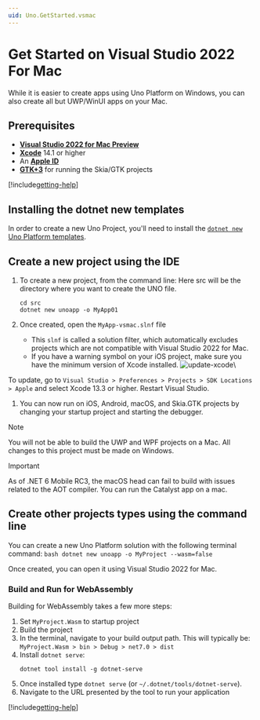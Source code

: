 ```yaml
---
uid: Uno.GetStarted.vsmac
---
```


# Get Started on Visual Studio 2022 For Mac

While it is easier to create apps using Uno Platform on Windows, you can also create all but UWP/WinUI apps on your Mac.

## Prerequisites
* [**Visual Studio 2022 for Mac Preview**](https://visualstudio.microsoft.com/vs/mac/preview/)
* [**Xcode**](https://apps.apple.com/us/app/xcode/id497799835?mt=12) 14.1 or higher
* An [**Apple ID**](https://support.apple.com/en-us/HT204316)
* [**GTK+3**](https://formulae.brew.sh/formula/gtk+3) for running the Skia/GTK projects

[!include[getting-help](use-uno-check-inline-macos.md)]

## Installing the dotnet new templates
In order to create a new Uno Project, you'll need to install the [`dotnet new` Uno Platform templates](get-started-dotnet-new.md).

## Create a new project using the IDE
1. To create a new project, from the command line:
    Here src will be the directory where you want to create the UNO file.
    ```
    cd src
    dotnet new unoapp -o MyApp01
    ```

1. Once created, open the `MyApp-vsmac.slnf` file
    - This `slnf` is called a solution filter, which automatically excludes projects which are not compatible with Visual Studio 2022 for Mac.
    - If you have a warning symbol on your iOS project, make sure you have the minimum version of Xcode installed.
![update-xcode](Assets/quick-start/xcode-version-warning.jpg)\

To update, go to `Visual Studio > Preferences > Projects > SDK Locations > Apple` and select Xcode 13.3 or higher.
Restart Visual Studio.
1. You can now run on iOS, Android, macOS, and Skia.GTK projects by changing your startup project and starting the debugger.

> [!NOTE]
> You will not be able to build the UWP and WPF projects on a Mac. All changes to this project must be made on Windows.

> [!IMPORTANT]
> As of .NET 6 Mobile RC3, the macOS head can fail to build with issues related to the AOT compiler. You can run the Catalyst app on a mac.

## Create other projects types using the command line

You can create a new Uno Platform solution with the following terminal command:
    ```bash
    dotnet new unoapp -o MyProject --wasm=false
    ```

Once created, you can open it using Visual Studio 2022 for Mac.

### Build and Run for WebAssembly

Building for WebAssembly takes a few more steps:

1. Set `MyProject.Wasm` to startup project
1. Build the project
1. In the terminal, navigate to your build output path. This will typically be: `MyProject.Wasm > bin > Debug > net7.0 > dist`
1. Install `dotnet serve`:
    ```
    dotnet tool install -g dotnet-serve
    ```
1. Once installed type `dotnet serve` (or `~/.dotnet/tools/dotnet-serve`).
1. Navigate to the URL presented by the tool to run your application

[!include[getting-help](getting-help.md)]

